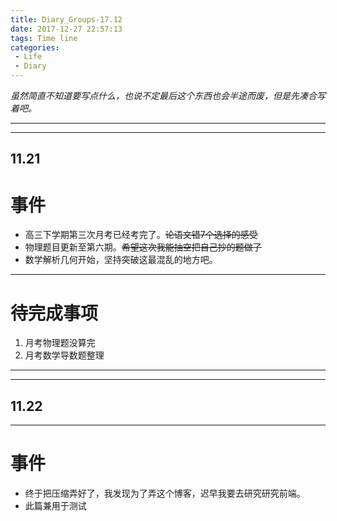 ```yaml
---
title: Diary_Groups-17.12
date: 2017-12-27 22:57:13
tags: Time line
categories: 
 - Life
 - Diary
---
```

*虽然简直不知道要写点什么，也说不定最后这个东西也会半途而废，但是先凑合写着吧。*
- - - - 

- - - - --
## 11.21
# 事件
* 高三下学期第三次月考已经考完了。~~论语文错7个选择的感受~~
* 物理题目更新至第六期。~~希望这次我能抽空把自己抄的题做了~~
* 数学解析几何开始，坚持突破这最混乱的地方吧。
- - - - 
# 待完成事项
1.  月考物理题没算完
2. 月考数学导数题整理
- - - - --
- - - - --
## 11.22
- - - - --
# 事件
* 终于把压缩弄好了，我发现为了弄这个博客，迟早我要去研究研究前端。
* 此篇兼用于测试
